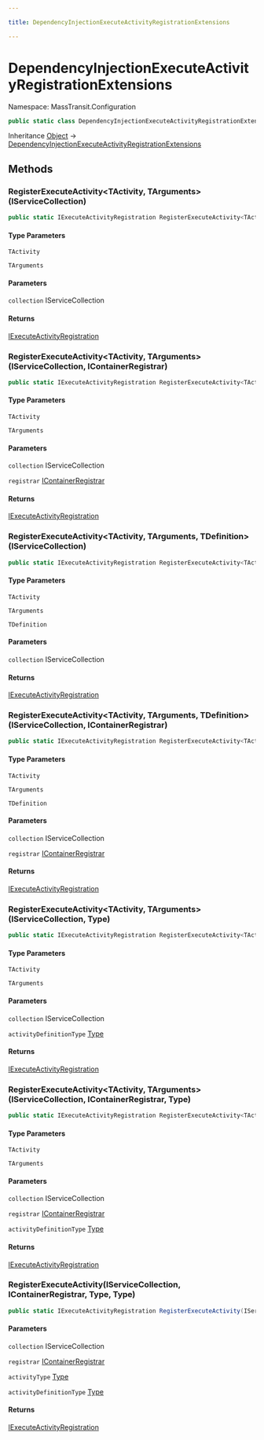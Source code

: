 ```yaml
---

title: DependencyInjectionExecuteActivityRegistrationExtensions

---
```


# DependencyInjectionExecuteActivityRegistrationExtensions

Namespace: MassTransit.Configuration

```csharp
public static class DependencyInjectionExecuteActivityRegistrationExtensions
```

Inheritance [Object](https://learn.microsoft.com/en-us/dotnet/api/system.object) → [DependencyInjectionExecuteActivityRegistrationExtensions](../masstransit-configuration/dependencyinjectionexecuteactivityregistrationextensions)

## Methods

### **RegisterExecuteActivity\<TActivity, TArguments\>(IServiceCollection)**

```csharp
public static IExecuteActivityRegistration RegisterExecuteActivity<TActivity, TArguments>(IServiceCollection collection)
```

#### Type Parameters

`TActivity`<br/>

`TArguments`<br/>

#### Parameters

`collection` IServiceCollection<br/>

#### Returns

[IExecuteActivityRegistration](../masstransit-configuration/iexecuteactivityregistration)<br/>

### **RegisterExecuteActivity\<TActivity, TArguments\>(IServiceCollection, IContainerRegistrar)**

```csharp
public static IExecuteActivityRegistration RegisterExecuteActivity<TActivity, TArguments>(IServiceCollection collection, IContainerRegistrar registrar)
```

#### Type Parameters

`TActivity`<br/>

`TArguments`<br/>

#### Parameters

`collection` IServiceCollection<br/>

`registrar` [IContainerRegistrar](../masstransit-configuration/icontainerregistrar)<br/>

#### Returns

[IExecuteActivityRegistration](../masstransit-configuration/iexecuteactivityregistration)<br/>

### **RegisterExecuteActivity\<TActivity, TArguments, TDefinition\>(IServiceCollection)**

```csharp
public static IExecuteActivityRegistration RegisterExecuteActivity<TActivity, TArguments, TDefinition>(IServiceCollection collection)
```

#### Type Parameters

`TActivity`<br/>

`TArguments`<br/>

`TDefinition`<br/>

#### Parameters

`collection` IServiceCollection<br/>

#### Returns

[IExecuteActivityRegistration](../masstransit-configuration/iexecuteactivityregistration)<br/>

### **RegisterExecuteActivity\<TActivity, TArguments, TDefinition\>(IServiceCollection, IContainerRegistrar)**

```csharp
public static IExecuteActivityRegistration RegisterExecuteActivity<TActivity, TArguments, TDefinition>(IServiceCollection collection, IContainerRegistrar registrar)
```

#### Type Parameters

`TActivity`<br/>

`TArguments`<br/>

`TDefinition`<br/>

#### Parameters

`collection` IServiceCollection<br/>

`registrar` [IContainerRegistrar](../masstransit-configuration/icontainerregistrar)<br/>

#### Returns

[IExecuteActivityRegistration](../masstransit-configuration/iexecuteactivityregistration)<br/>

### **RegisterExecuteActivity\<TActivity, TArguments\>(IServiceCollection, Type)**

```csharp
public static IExecuteActivityRegistration RegisterExecuteActivity<TActivity, TArguments>(IServiceCollection collection, Type activityDefinitionType)
```

#### Type Parameters

`TActivity`<br/>

`TArguments`<br/>

#### Parameters

`collection` IServiceCollection<br/>

`activityDefinitionType` [Type](https://learn.microsoft.com/en-us/dotnet/api/system.type)<br/>

#### Returns

[IExecuteActivityRegistration](../masstransit-configuration/iexecuteactivityregistration)<br/>

### **RegisterExecuteActivity\<TActivity, TArguments\>(IServiceCollection, IContainerRegistrar, Type)**

```csharp
public static IExecuteActivityRegistration RegisterExecuteActivity<TActivity, TArguments>(IServiceCollection collection, IContainerRegistrar registrar, Type activityDefinitionType)
```

#### Type Parameters

`TActivity`<br/>

`TArguments`<br/>

#### Parameters

`collection` IServiceCollection<br/>

`registrar` [IContainerRegistrar](../masstransit-configuration/icontainerregistrar)<br/>

`activityDefinitionType` [Type](https://learn.microsoft.com/en-us/dotnet/api/system.type)<br/>

#### Returns

[IExecuteActivityRegistration](../masstransit-configuration/iexecuteactivityregistration)<br/>

### **RegisterExecuteActivity(IServiceCollection, IContainerRegistrar, Type, Type)**

```csharp
public static IExecuteActivityRegistration RegisterExecuteActivity(IServiceCollection collection, IContainerRegistrar registrar, Type activityType, Type activityDefinitionType)
```

#### Parameters

`collection` IServiceCollection<br/>

`registrar` [IContainerRegistrar](../masstransit-configuration/icontainerregistrar)<br/>

`activityType` [Type](https://learn.microsoft.com/en-us/dotnet/api/system.type)<br/>

`activityDefinitionType` [Type](https://learn.microsoft.com/en-us/dotnet/api/system.type)<br/>

#### Returns

[IExecuteActivityRegistration](../masstransit-configuration/iexecuteactivityregistration)<br/>
